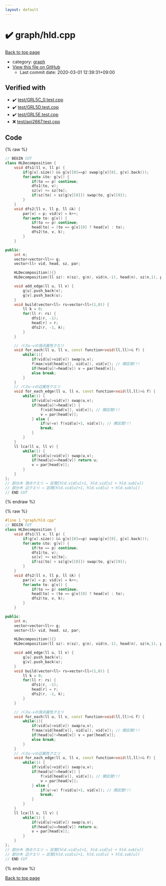 ```yaml
---
layout: default
---
```


<!-- mathjax config similar to math.stackexchange -->
<script type="text/javascript" async
  src="https://cdnjs.cloudflare.com/ajax/libs/mathjax/2.7.5/MathJax.js?config=TeX-MML-AM_CHTML">
</script>
<script type="text/x-mathjax-config">
  MathJax.Hub.Config({
    TeX: { equationNumbers: { autoNumber: "AMS" }},
    tex2jax: {
      inlineMath: [ ['$','$'] ],
      processEscapes: true
    },
    "HTML-CSS": { matchFontHeight: false },
    displayAlign: "left",
    displayIndent: "2em"
  });
</script>

<script type="text/javascript" src="https://cdnjs.cloudflare.com/ajax/libs/jquery/3.4.1/jquery.min.js"></script>
<script src="https://cdn.jsdelivr.net/npm/jquery-balloon-js@1.1.2/jquery.balloon.min.js" integrity="sha256-ZEYs9VrgAeNuPvs15E39OsyOJaIkXEEt10fzxJ20+2I=" crossorigin="anonymous"></script>
<script type="text/javascript" src="../../assets/js/copy-button.js"></script>
<link rel="stylesheet" href="../../assets/css/copy-button.css" />


# :heavy_check_mark: graph/hld.cpp

<a href="../../index.html">Back to top page</a>

* category: <a href="../../index.html#f8b0b924ebd7046dbfa85a856e4682c8">graph</a>
* <a href="{{ site.github.repository_url }}/blob/master/graph/hld.cpp">View this file on GitHub</a>
    - Last commit date: 2020-03-01 12:39:31+09:00




## Verified with

* :heavy_check_mark: <a href="../../verify/test/GRL5C_0.test.cpp.html">test/GRL5C_0.test.cpp</a>
* :heavy_check_mark: <a href="../../verify/test/GRL5D.test.cpp.html">test/GRL5D.test.cpp</a>
* :heavy_check_mark: <a href="../../verify/test/GRL5E.test.cpp.html">test/GRL5E.test.cpp</a>
* :x: <a href="../../verify/test/aoj2667.test.cpp.html">test/aoj2667.test.cpp</a>


## Code

<a id="unbundled"></a>
{% raw %}
```cpp
// BEGIN CUT
class HLDecomposition {
    void dfs1(ll v, ll p) {
        if(g[v].size() && g[v][0]==p) swap(g[v][0], g[v].back());
        for(auto &to: g[v]) {
            if(to == p) continue;
            dfs1(to, v);
            sz[v] += sz[to];
            if(sz[to] > sz[g[v][0]]) swap(to, g[v][0]);
        }
    }
    void dfs2(ll v, ll p, ll &k) {
        par[v] = p; vid[v] = k++;
        for(auto to: g[v]) {
            if(to == p) continue;
            head[to] = (to == g[v][0] ? head[v] : to);
            dfs2(to, v, k);
        }
    }

public:
    int n;
    vector<vector<ll>> g;
    vector<ll> vid, head, sz, par;

    HLDecomposition(){}
    HLDecomposition(ll sz): n(sz), g(n), vid(n,-1), head(n), sz(n,1), par(n) {}

    void add_edge(ll u, ll v) {
        g[u].push_back(v);
        g[v].push_back(u);
    }
    void build(vector<ll> rs=vector<ll>(1,0)) {
        ll k = 0;
        for(ll r: rs) {
            dfs1(r, -1);
            head[r] = r;
            dfs2(r, -1, k);
        }
    }

    // パスu-vの頂点属性クエリ
    void for_each(ll u, ll v, const function<void(ll,ll)>& f) {
        while(1){
            if(vid[u]>vid[v]) swap(u,v);
            f(max(vid[head[v]], vid[u]), vid[v]); // 開区間!!!
            if(head[u]!=head[v]) v = par[head[v]];
            else break;
        }
    }
    // パスu-vの辺属性クエリ
    void for_each_edge(ll u, ll v, const function<void(ll,ll)>& f) {
        while(1) {
            if(vid[u]>vid[v]) swap(u,v);
            if(head[u]!=head[v]) {
                f(vid[head[v]], vid[v]); // 開区間!!!
                v = par[head[v]];
            } else {
                if(u!=v) f(vid[u]+1, vid[v]); // 開区間!!!
                break;
            }
        }
    }
    ll lca(ll u, ll v) {
        while(1) {
            if(vid[u]>vid[v]) swap(u,v);
            if(head[u]==head[v]) return u;
            v = par[head[v]];
        }
    }
};
// 部分木 頂点クエリ → 区間[hld.vid[u]+1, hld.vid[u] + hld.sub[u])
// 部分木 辺クエリ → 区間[hld.vid[u]+1, hld.vid[u] + hld.sub[u])
// END CUT
```
{% endraw %}

<a id="bundled"></a>
{% raw %}
```cpp
#line 1 "graph/hld.cpp"
// BEGIN CUT
class HLDecomposition {
    void dfs1(ll v, ll p) {
        if(g[v].size() && g[v][0]==p) swap(g[v][0], g[v].back());
        for(auto &to: g[v]) {
            if(to == p) continue;
            dfs1(to, v);
            sz[v] += sz[to];
            if(sz[to] > sz[g[v][0]]) swap(to, g[v][0]);
        }
    }
    void dfs2(ll v, ll p, ll &k) {
        par[v] = p; vid[v] = k++;
        for(auto to: g[v]) {
            if(to == p) continue;
            head[to] = (to == g[v][0] ? head[v] : to);
            dfs2(to, v, k);
        }
    }

public:
    int n;
    vector<vector<ll>> g;
    vector<ll> vid, head, sz, par;

    HLDecomposition(){}
    HLDecomposition(ll sz): n(sz), g(n), vid(n,-1), head(n), sz(n,1), par(n) {}

    void add_edge(ll u, ll v) {
        g[u].push_back(v);
        g[v].push_back(u);
    }
    void build(vector<ll> rs=vector<ll>(1,0)) {
        ll k = 0;
        for(ll r: rs) {
            dfs1(r, -1);
            head[r] = r;
            dfs2(r, -1, k);
        }
    }

    // パスu-vの頂点属性クエリ
    void for_each(ll u, ll v, const function<void(ll,ll)>& f) {
        while(1){
            if(vid[u]>vid[v]) swap(u,v);
            f(max(vid[head[v]], vid[u]), vid[v]); // 開区間!!!
            if(head[u]!=head[v]) v = par[head[v]];
            else break;
        }
    }
    // パスu-vの辺属性クエリ
    void for_each_edge(ll u, ll v, const function<void(ll,ll)>& f) {
        while(1) {
            if(vid[u]>vid[v]) swap(u,v);
            if(head[u]!=head[v]) {
                f(vid[head[v]], vid[v]); // 開区間!!!
                v = par[head[v]];
            } else {
                if(u!=v) f(vid[u]+1, vid[v]); // 開区間!!!
                break;
            }
        }
    }
    ll lca(ll u, ll v) {
        while(1) {
            if(vid[u]>vid[v]) swap(u,v);
            if(head[u]==head[v]) return u;
            v = par[head[v]];
        }
    }
};
// 部分木 頂点クエリ → 区間[hld.vid[u]+1, hld.vid[u] + hld.sub[u])
// 部分木 辺クエリ → 区間[hld.vid[u]+1, hld.vid[u] + hld.sub[u])
// END CUT

```
{% endraw %}

<a href="../../index.html">Back to top page</a>

